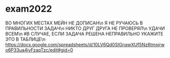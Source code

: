 # exam2022
ВО МНОГИХ МЕСТАХ МЕЙН НЕ ДОПИСАН\n
Я НЕ РУЧАЮСЬ В ПРАВИЛЬНОСТИ ЗАДАЧ\n
НИКТО ДРУГ ДРУГА НЕ ПРОВЕРЯЛ\n
УДАЧИ ВСЕМ\n
#В СЛУЧАЕ, ЕСЛИ ЗАДАЧА РЕШЕНА НЕПРАВИЛЬНО УКАЖИТЕ ЭТО В ТАБЛИЦЕ\n
https://docs.google.com/spreadsheets/d/10LV6Qd0SIGnawXUf5Nz6tmsjrwo6P33ua4iyFzapTzc/edit#gid=0
